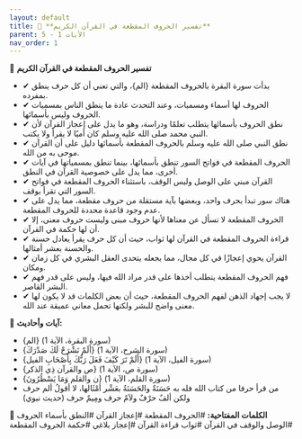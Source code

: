 ```yaml
---
layout: default
title: 📌 **تفسير الحروف المقطعة في القرآن الكريم**
parent: الأيات 1 - 5
nav_order: 1
---
```


📌 **تفسير الحروف المقطعة في القرآن الكريم**

- ✔ بدأت سورة البقرة بالحروف المقطعة {الم}، والتي تعني أن كل حرف ينطق بمفرده.
- ✔ الحروف لها أسماء ومسميات، وعند التحدث عادة ما ينطق الناس بمسميات الحروف وليس بأسمائها.
- ✔ نطق الحروف بأسمائها يتطلب تعلمًا ودراسة، وهو ما يدل على إعجاز القرآن لأن النبي محمد صلى الله عليه وسلم كان أميًا لا يقرأ ولا يكتب.
- ✔ نطق النبي صلى الله عليه وسلم بالحروف المقطعة بأسمائها دليل على أن القرآن موحى به من الله.
- ✔ الحروف المقطعة في فواتح السور تنطق بأسمائها، بينما تنطق بمسمياتها في آيات أخرى، مما يدل على خصوصية القرآن في النطق.
- ✔ القرآن مبني على الوصل وليس الوقف، باستثناء الحروف المقطعة في فواتح السور التي تقرأ بوقف.
- ✔ هناك سور تبدأ بحرف واحد، وبعضها بآية مستقلة من حروف مقطعة، مما يدل على عدم وجود قاعدة محددة للحروف المقطعة.
- ✔ الحروف المقطعة لا تسأل عن معناها لأنها حروف مبنى وليست حروف معنى، إلا أن لها حكمة في القرآن.
- ✔ قراءة الحروف المقطعة في القرآن لها ثواب، حيث أن كل حرف يقرأ يعادل حسنة والحسنة بعشر أمثالها.
- ✔ القرآن يحوي إعجازًا في كل مجال، مما يجعله يتحدى العقل البشري في كل زمان ومكان.
- ✔ فهم الحروف المقطعة يتطلب أخذها على قدر مراد الله فيها، وليس على قدر فهم البشر القاصر.
- ✔ لا يجب إجهاد الذهن لفهم الحروف المقطعة، حيث أن بعض الكلمات قد لا يكون لها معنى واضح للبشر ولكنها تحمل معاني عميقة عند الله.

📜 **آيات وأحاديث:**
- {الم} (سورة البقرة، الآية 1)
- {أَلَمْ نَشْرَحْ لَكَ صَدْرَكَ} (سورة الشرح، الآية 1)
- {أَلَمْ تَرَ كَيْفَ فَعَلَ رَبُّكَ بِأَصْحَابِ الفيل} (سورة الفيل، الآية 1)
- {ص والقرآن ذِي الذكر} (سورة ص، الآية 1)
- {ن والقلم وَمَا يَسْطُرُونَ} (سورة القلم، الآية 1)
- من قرأ حرفا من كتاب الله فله به حَسَنَةٌ والحَسَنَةُ بعَشْر أمْثَالها، لا أقولُ ألم حرف ولكن ألفٌ حرْفٌ ولاَمٌ حرف ومِيمٌ حرف (حديث نبوي)

🔑 **الكلمات المفتاحية:**
#الحروف المقطعة #إعجاز القرآن #النطق بأسماء الحروف #الوصل والوقف في القرآن #ثواب قراءة القرآن #إعجاز بلاغي #حكمة الحروف المقطعة
